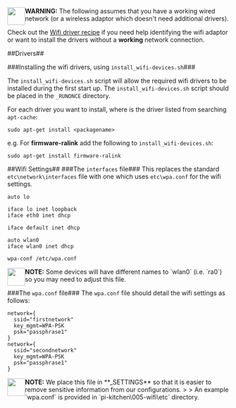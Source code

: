 <img style="float:left" src="IMG_SRC/warn.png" height=40/>
<b>WARNING:</b> The following assumes that you have a working wired network (or a wireless adaptor which doesn't need additional drivers).

Check out the <a href="RC_GITHUBMD_URL/006-wifi-driver_RECIPE_CARD.md">Wifi driver recipe</a> if you need help identifying the wifi adaptor or want to install the drivers without a **working** network connection.

##Drivers##

###Installing the wifi drivers, using `install_wifi-devices.sh`###

The `install_wifi-devices.sh` script will allow the required wifi drivers to be installed during the first start up.  The `install_wifi-devices.sh` script should be placed in the `_RUNONCE` directory.

For each driver you want to install, where <packagename> is the driver listed from searching `apt-cache`:

`sudo apt-get install <packagename>`

e.g. For **firmware-ralink** add the following to `install_wifi-devices.sh`:

`sudo apt-get install firmware-ralink`

##Wifi Settings##
###The `interfaces` file###
This replaces the standard `etc\network\interfaces` file with one which uses `etc\wpa.conf` for the wifi settings.

    auto lo
    
    iface lo inet loopback
    iface eth0 inet dhcp
    
    iface default inet dhcp
    
    auto wlan0
    iface wlan0 inet dhcp
    
    wpa-conf /etc/wpa.conf


<img style="float:left" src="IMG_SRC/note.png" height=40/>
<b>NOTE:</b> Some devices will have different names to `wlan0` (i.e. `ra0`) so you may need to adjust this file.


###The `wpa.conf` file###
The `wpa.conf` file should detail the wifi settings as follows:


    network={
      ssid="firstnetwork"
      key_mgmt=WPA-PSK
      psk="passphrase1"
    }
    network={
      ssid="secondnetwork"
      key_mgmt=WPA-PSK
      psk="passphrase1"
    }



<img style="float:left" src="IMG_SRC/note.png" height=40/>
<b>NOTE:</b> We place this file in **_SETTINGS** so that it is easier to remove sensitive information from our configurations.
> 
> An example `wpa.conf` is provided in `pi-kitchen\005-wifi\etc` directory.

